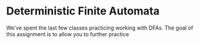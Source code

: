 # Deterministic Finite Automata

We've spent the last few classes practicing working with DFAs. The goal of this assignment is to allow you to further practice 
